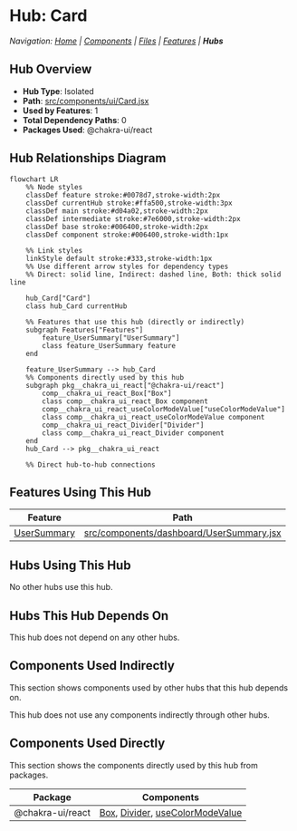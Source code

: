 # Hub: Card

*Navigation: [Home](../index.md) | [Components](../components.md) | [Files](../files.md) | [Features](../features.md) | **Hubs***

## Hub Overview

- **Hub Type**: Isolated
- **Path**: [src/components/ui/Card.jsx](https://github.com/star4beam/react-import-analyzer/blob/main/test-project/src/components/ui/Card.jsx)
- **Used by Features**: 1
- **Total Dependency Paths**: 0
- **Packages Used**: @chakra-ui/react

## Hub Relationships Diagram

```mermaid
flowchart LR
    %% Node styles
    classDef feature stroke:#0078d7,stroke-width:2px
    classDef currentHub stroke:#ffa500,stroke-width:3px
    classDef main stroke:#d04a02,stroke-width:2px
    classDef intermediate stroke:#7e6000,stroke-width:2px
    classDef base stroke:#006400,stroke-width:2px
    classDef component stroke:#006400,stroke-width:1px

    %% Link styles
    linkStyle default stroke:#333,stroke-width:1px
    %% Use different arrow styles for dependency types
    %% Direct: solid line, Indirect: dashed line, Both: thick solid line

    hub_Card["Card"]
    class hub_Card currentHub

    %% Features that use this hub (directly or indirectly)
    subgraph Features["Features"]
        feature_UserSummary["UserSummary"]
        class feature_UserSummary feature
    end

    feature_UserSummary --> hub_Card
    %% Components directly used by this hub
    subgraph pkg__chakra_ui_react["@chakra-ui/react"]
        comp__chakra_ui_react_Box["Box"]
        class comp__chakra_ui_react_Box component
        comp__chakra_ui_react_useColorModeValue["useColorModeValue"]
        class comp__chakra_ui_react_useColorModeValue component
        comp__chakra_ui_react_Divider["Divider"]
        class comp__chakra_ui_react_Divider component
    end
    hub_Card --> pkg__chakra_ui_react

    %% Direct hub-to-hub connections
```

## Features Using This Hub

| Feature | Path |
|---------|------|
| [UserSummary](../features/UserSummary.md) | [src/components/dashboard/UserSummary.jsx](https://github.com/star4beam/react-import-analyzer/blob/main/test-project/src/components/dashboard/UserSummary.jsx) |

## Hubs Using This Hub

No other hubs use this hub.

## Hubs This Hub Depends On

This hub does not depend on any other hubs.

## Components Used Indirectly

This section shows components used by other hubs that this hub depends on.

This hub does not use any components indirectly through other hubs.

## Components Used Directly

This section shows the components directly used by this hub from packages.

| Package | Components |
| ------- | ---------- |
| @chakra-ui/react | [Box](../components/@chakra-ui_react/Box.md), [Divider](../components/@chakra-ui_react/Divider.md), [useColorModeValue](../components/@chakra-ui_react/useColorModeValue.md) |


